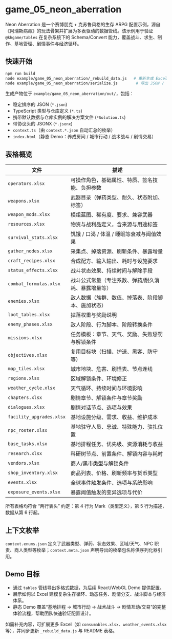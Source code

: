 # game_05_neon_aberration

Neon Aberration 是一个赛博朋克 + 克苏鲁风格的生存 ARPG 配置示例，源自《阿瑞斯病毒》的玩法骨架并扩展为多表驱动的数据管线。该示例用于验证 `@khgame/tables` 在复杂系统下的 Schema/Convert 能力，覆盖战斗、求生、制作、基地管理、剧情事件与经济循环。

## 快速开始

```bash
npm run build
node example/game_05_neon_aberration/_rebuild_data.js   # 重新生成 Excel 表格
node example/game_05_neon_aberration/serialize.js        # 导出 JSON / TS / Interface / JSONX
```

生成产物位于 `example/game_05_neon_aberration/out/`，包括：

- 稳定排序的 JSON (`*.json`)
- TypeScript 类型与仓库定义 (`*.ts`)
- 携带默认数据与仓库实例的解决方案文件 (`*Solution.ts`)
- 带协议头的 JSONX (`*.jsonx`)
- `context.ts`（由 `context.*.json` 自动汇总的枚举）
- `index.html`（静态 Demo：养成房间 / 城市行动 / 战术战斗 / 剧情交易）

## 表格概览

| 文件 | 描述 |
| ---- | ---- |
| `operators.xlsx` | 可操作角色，基础属性、特质、签名技能、负担参数 |
| `weapons.xlsx` | 武器目录（弹药类型、耐久、状态附加、标签） |
| `weapon_mods.xlsx` | 模组蓝图、稀有度、要求、兼容武器 |
| `resources.xlsx` | 物资与战利品定义，含来源与用途标签 |
| `survival_stats.xlsx` | 饥饿 / 口渴 / 体温 / 睡眠等衰减与阈值效果 |
| `gather_nodes.xlsx` | 采集点、掉落资源、刷新条件、暴露增量 |
| `craft_recipes.xlsx` | 合成配方、输入输出、耗时与设施要求 |
| `status_effects.xlsx` | 战斗状态效果、持续时间与解除手段 |
| `combat_formulas.xlsx` | 战斗公式常量（专注系数、弹药/耐久消耗、暴露增量等） |
| `enemies.xlsx` | 敌人数据（族群、数值、掉落表、阶段脚本、施加状态） |
| `loot_tables.xlsx` | 掉落权重与奖励说明 |
| `enemy_phases.xlsx` | 敌人阶段、行为脚本、阶段转换条件 |
| `missions.xlsx` | 任务模板：章节、天气、奖励、失败惩罚与解锁条件 |
| `objectives.xlsx` | 复用目标块（扫描、护送、黑客、防守等） |
| `map_tiles.xlsx` | 城市地块、危害、刷怪表、节点连线 |
| `regions.xlsx` | 区域解锁条件、环境修正 |
| `weather_cycle.xlsx` | 天气循环、持续时间与环境影响 |
| `chapters.xlsx` | 剧情章节、解锁条件与章节奖励 |
| `dialogues.xlsx` | 剧情对话节点、选项与效果 |
| `facility_upgrades.xlsx` | 基地设施分级、需求、收益、维护成本 |
| `npc_roster.xlsx` | 基地驻守人员、忠诚、特殊能力、驻扎位置 |
| `base_tasks.xlsx` | 基地排程任务、优先级、资源消耗与收益 |
| `research.xlsx` | 科研树节点、前置条件、解锁内容与耗时 |
| `vendors.xlsx` | 商人/黑市类型与解锁条件 |
| `shop_inventory.xlsx` | 商品列表、价格、刷新频率与货币类型 |
| `events.xlsx` | 全球事件触发条件、选项与系统影响 |
| `exposure_events.xlsx` | 暴露阈值触发的变异选项与代价 |

所有表格均符合 “两行表头” 约定：第 4 行为 Mark（类型定义），第 5 行为描述，数据从第 6 行起。

## 上下文枚举

`context.enums.json` 定义了武器类型、弹药、状态效果、区域/天气、NPC 职责、商人类型等枚举；`context.meta.json` 声明导出的枚举包名称供序列化器引用。

## Demo 目标

- 通过 `tables` 管线导出多格式数据，为后续 React/WebGL Demo 提供配置。
- 展示如何以 Excel 建模复杂生存循环、动态任务、剧情分支、战斗脚本与经济体系。
- 静态 Demo 覆盖“基地排程 → 城市行动 → 战术战斗 → 剧情互动/交易”的完整体验流程，帮助团队快速验证配置设计。

如需补充内容，可扩展更多 Excel（如 `consumables.xlsx`、`weather_events.xlsx` 等），并同步更新 `_rebuild_data.js` 与 README 表格。
